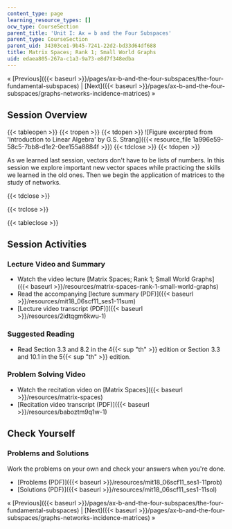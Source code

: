 ```yaml
---
content_type: page
learning_resource_types: []
ocw_type: CourseSection
parent_title: 'Unit I: Ax = b and the Four Subspaces'
parent_type: CourseSection
parent_uid: 34303ce1-9b45-7241-22d2-bd33d64df688
title: Matrix Spaces; Rank 1; Small World Graphs
uid: edaea805-267a-c1a3-9a73-e8d7f348edba
---
```


« [Previous]({{< baseurl >}}/pages/ax-b-and-the-four-subspaces/the-four-fundamental-subspaces) | [Next]({{< baseurl >}}/pages/ax-b-and-the-four-subspaces/graphs-networks-incidence-matrices) »

Session Overview
----------------

{{< tableopen >}}
{{< tropen >}}
{{< tdopen >}}
![Figure excerpted from 'Introduction to Linear Algebra' by G.S. Strang]({{< resource_file 1a996e59-58c5-7bb8-d1e2-0ee155a8884f >}})
{{< tdclose >}}
{{< tdopen >}}


As we learned last session, vectors don't have to be lists of numbers. In this session we explore important new vector spaces while practicing the skills we learned in the old ones. Then we begin the application of matrices to the study of networks.


{{< tdclose >}}

{{< trclose >}}

{{< tableclose >}}

Session Activities
------------------

### Lecture Video and Summary

*   Watch the video lecture [Matrix Spaces; Rank 1; Small World Graphs]({{< baseurl >}}/resources/matrix-spaces-rank-1-small-world-graphs)
*   Read the accompanying [lecture summary (PDF)]({{< baseurl >}}/resources/mit18_06scf11_ses1-11sum)
*   [Lecture video transcript (PDF)]({{< baseurl >}}/resources/2idtqgm6kwu-1)

### Suggested Reading

*   Read Section 3.3 and 8.2 in the 4{{< sup "th" >}} edition or Section 3.3 and 10.1 in the 5{{< sup "th" >}} edition.

### Problem Solving Video

*   Watch the recitation video on [Matrix Spaces]({{< baseurl >}}/resources/matrix-spaces)
*   [Recitation video transcript (PDF)]({{< baseurl >}}/resources/baboztm9q1w-1)

Check Yourself
--------------

### Problems and Solutions

Work the problems on your own and check your answers when you're done.

*   [Problems (PDF)]({{< baseurl >}}/resources/mit18_06scf11_ses1-11prob)
*   [Solutions (PDF)]({{< baseurl >}}/resources/mit18_06scf11_ses1-11sol)

« [Previous]({{< baseurl >}}/pages/ax-b-and-the-four-subspaces/the-four-fundamental-subspaces) | [Next]({{< baseurl >}}/pages/ax-b-and-the-four-subspaces/graphs-networks-incidence-matrices) »